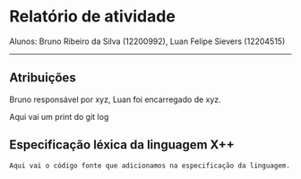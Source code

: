 # Relatório de atividade

Alunos: Bruno Ribeiro da Silva (12200992), Luan Felipe Sievers (12204515)

---

## Atribuições

Bruno responsável por xyz, Luan foi encarregado de xyz.

Aqui vai um print do git log

## Especificação léxica da linguagem X++

```text
Aqui vai o código fonte que adicionamos na especificação da linguagem.
```
